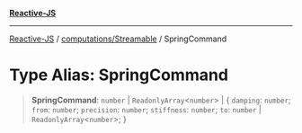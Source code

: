 [**Reactive-JS**](../../../README.md)

***

[Reactive-JS](../../../README.md) / [computations/Streamable](../README.md) / SpringCommand

# Type Alias: SpringCommand

> **SpringCommand**: `number` \| `ReadonlyArray`\<`number`\> \| \{ `damping`: `number`; `from`: `number`; `precision`: `number`; `stiffness`: `number`; `to`: `number` \| `ReadonlyArray`\<`number`\>; \}
